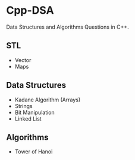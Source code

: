 # Cpp-DSA

Data Structures and Algorithms Questions in C++.

## STL

-   Vector
-   Maps

## Data Structures

-   Kadane Algorithm (Arrays)
-   Strings
-   Bit Manipulation
-   Linked List

## Algorithms

-   Tower of Hanoi
